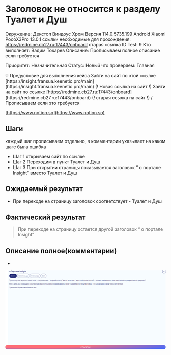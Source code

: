 # Заголовок не относится к разделу Туалет и Душ

Окружение: Декстоп Виндоус Хром Версия 114.0.5735.199 Android Xiaomi PocoX3Pro  13.0.1
ссылки необходимые для прохождения: https://redmine.cb27.ru:17443/onboard     старая ссылка
ID Test: 9
Кто выполняет: Вадим Токарев
Описание: Прописываем полное описание если требуется

Приоритет: Незначительная
Статус: Новый
что проверяем: Главная

<aside>
💡 Предусловие для выполнения кейса
Зайти на сайт по этой ссылке [https://insight.fransua.keenetic.pro/main](https://insight.fransua.keenetic.pro/main) (! Новая ссылка на сайт !)
Зайти на сайт по ссылке  [https://redmine.cb27.ru:17443/onboard](https://redmine.cb27.ru:17443/onboard)  (! старая ссылка на сайт !)
/Прописываем если это требуется

</aside>

[https://www.notion.so](https://www.notion.so)

## Шаги

каждый шаг прописываем отдельно, в комментарии указывает на каком шаге была ошибка 

- Шаг 1 
открываем сайт по ссылке
- Шаг 2  Переходим в пункт Туалет и Душ
- Шаг 3 При открытии страницы показывается заголовок “ о портале Insight” вместо Туалет и Душ

## Ожидаемый результат

- При переходе на страницу заголовок соответствует - Туалет и Душ

## Фактический результат

> При переходе на страницу остается другой заголовок “ о портале Insight”
> 

## Описание полное(комментарии)

- 

![Untitled](%D0%97%D0%B0%D0%B3%D0%BE%D0%BB%D0%BE%D0%B2%D0%BE%D0%BA%20%D0%BD%D0%B5%20%D0%BE%D1%82%D0%BD%D0%BE%D1%81%D0%B8%D1%82%D1%81%D1%8F%20%D0%BA%20%D1%80%D0%B0%D0%B7%D0%B4%D0%B5%D0%BB%D1%83%20%D0%A2%D1%83%D0%B0%D0%BB%D0%B5%D1%82%20%D0%B8%20%D0%94%D1%83%D1%88%200d738fa499d74a4387fe1e569e31fb54/Untitled.png)
